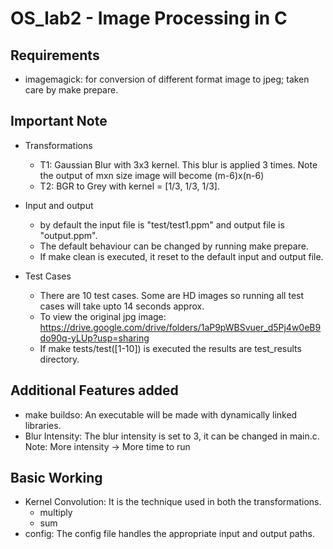 # OS_lab2 - Image Processing in C

## Requirements
  - imagemagick: for conversion of different format image to jpeg; taken care by make prepare.

## Important Note
 - Transformations
   - T1: Gaussian Blur with 3x3 kernel. This blur is applied 3 times. Note the output of mxn size image will become (m-6)x(n-6)
   - T2: BGR to Grey with kernel = [1/3, 1/3, 1/3].
   
 - Input and output
   - by default the input file is "test/test1.ppm" and output file is "output.ppm".
   - The default behaviour can be changed by running make prepare.
   - If make clean is executed, it reset to the default input and output file.
  
 - Test Cases
    - There are 10 test cases. Some are HD images so running all test cases will take upto 14 seconds approx.
    - To view the original jpg image: https://drive.google.com/drive/folders/1aP9pWBSvuer_d5Pj4w0eB9do90q-yLUp?usp=sharing
    - If make tests/test([1-10]) is executed the results are test_results directory.

## Additional Features added
 - make buildso: An executable will be made with dynamically linked libraries.
 - Blur Intensity: The blur intensity is set to 3, it can be changed in main.c. Note: More intensity -> More time to run
 
## Basic Working
  - Kernel Convolution: It is the technique used in both the transformations.
    - multiply
    - sum
  - config: The config file handles the appropriate input and output paths.
